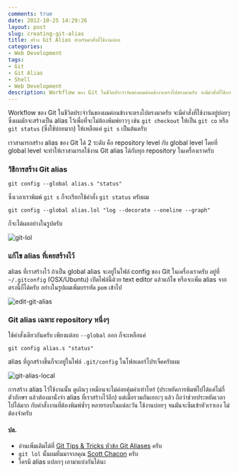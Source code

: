 ```yaml
---
comments: true
date: 2012-10-25 14:29:26
layout: post
slug: creating-git-alias
title: สร้าง Git Alias สำหรับคำสั่งที่ใช้งานบ่อย
categories:
- Web Development
tags:
- Git
- Git Alias
- Shell
- Web Development
description: Workflow ของ Git ในชีวิตประจำวันของผมค่อนข้างจะตรงไปตรงมาครับ จะมีคำสั่งที่ใช้งานอยู่บ่อยๆ ซึ่งผมมักจะสร้างเป็น alias ไว้เพื่อที่จะไม่ต้องพิมพ์ยาวๆ
---
```


Workflow ของ Git ในชีวิตประจำวันของผมค่อนข้างจะตรงไปตรงมาครับ จะมีคำสั่งที่ใช้งานอยู่บ่อยๆ ซึ่งผมมักจะสร้างเป็น alias ไว้เพื่อที่จะไม่ต้องพิมพ์ยาวๆ เช่น `git checkout` ให้เป็น `git co` หรือ `git status` (ซึ่งใช้บ่อยมาก) ให้เหลือแค่ `git s` เป็นต้นครับ

เราสามารถสร้าง alias ของ Git ได้ 2 ระดับ คือ repository level กับ global level โดยที่ global level จะทำให้เราสามารถใช้งาน Git alias ได้กับทุก repository ในเครื่องเราครับ

### วิธีการสร้าง Git alias

<pre><code class="language-bash">git config --global alias.s "status"</code></pre>

ซึ่งเวลาเราพิมพ์ `git s` ก็จะเรียกใช้คำสั่ง `git status` ครับผม

<pre><code class="language-bash">git config --global alias.lol "log --decorate --oneline --graph"</code></pre>

ก็จะได้ผลอย่างในรูปครับ

![git-lol](http://farm9.staticflickr.com/8237/8506174807_402c740ffd_z.jpg)

### แก้ไข alias ที่เคยสร้างไว้

alias ที่เราสร้างไว้ ถ้าเป็น global alias จะอยู่ในไฟล์ config ของ Git ในเครื่องเราครับ อยู่ที่ `~/.gitconfig` (OSX/Ubuntu) เปิดไฟล์นี้ด้วย text editor แล้วแก้ไข หรือจะเพิ่ม alias จากตรงนี้ก็ได้ครับ อย่างในรูปผมเพิ่มบรรทัด `pom` เข้าไป

![edit-git-alias](http://farm9.staticflickr.com/8517/8506179011_8bd2b49f68_o.png)

### Git alias เฉพาะ repository หนึ่งๆ

ใช้คำสั่งเดียวกันครับ เพียงแต่ลบ `--global` ออก ก็จะเหลือแค่

<pre><code class="language-bash">git config alias.s "status"</code></pre>

alias ที่ถูกสร้างขึ้นก็จะอยู่ในไฟล์ `.git/config` ในโฟลเดอร์โปรเจ็คครับผม

![git-alias-local](http://farm9.staticflickr.com/8228/8506182065_c39a603276_o.png)

การสร้าง alias ไว้ใช้งานนั้น ดูเผินๆ เหมือนจะไม่ค่อยคุ้มค่าเท่าไหร่ (ประหยัดการพิมพ์ไปได้แค่ไม่กี่ตัวอักษร แล้วต้องมานั่งจำ alias ที่เราสร้างไว้อีก) แต่เมื่อรวมกันเยอะๆ แล้ว ถือว่าช่วยประหยัดเวลาไปได้มาก กับคำสั่งงานที่ต้องพิมพ์ซ้ำๆ หลายรอบในแต่ละวัน ใช้งานบ่อยๆ จนมันจะซึมเข้าหัวเราเอง ไม่ต้องจำครับ

#### ปล.

* อ่านเพิ่มเติมได้ที่ [Git Tips & Tricks หัวข้อ Git Aliases](http://git-scm.com/book/en/Git-Basics-Tips-and-Tricks#Git-Aliases) ครับ
* `git lol` นั้นผมยืมมาจากคุณ [Scott Chacon](http://scottchacon.com/) ครับ
* ใครมี alias แปลกๆ เอามาแบ่งกันได้นะ


